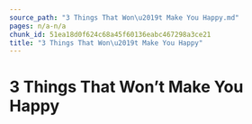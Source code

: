 ```yaml
---
source_path: "3 Things That Won\u2019t Make You Happy.md"
pages: n/a-n/a
chunk_id: 51ea18d0f624c68a45f60136eabc467298a3ce21
title: "3 Things That Won\u2019t Make You Happy"
---
```

# 3 Things That Won’t Make You Happy
